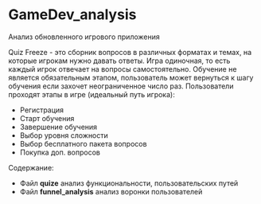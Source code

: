 # GameDev_analysis
Анализ обновленного игрового приложения

Quiz Freeze - это сборник вопросов в различных форматах и темах, на которые игрокам нужно давать ответы. Игра одиночная, то есть каждый игрок отвечает на вопросы самостоятельно. Обучение не является обязательным этапом, пользователь может вернуться к шагу обучения если захочет неограниченное число раз. Пользователи проходят этапы в игре (идеальный путь игрока):
- Регистрация
- Старт обучения
- Завершение обучения
- Выбор уровня сложности 
- Выбор бесплатного пакета вопросов
- Покупка доп. вопросов

Содержание: 
- Файл **quize** анализ функциональности, пользовательских путей
- Файл **funnel_analysis** анализ воронки пользователей

